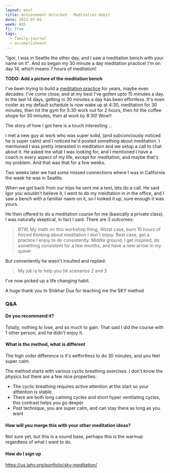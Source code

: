 ```yaml
---
layout: post
title: Achievement Unlocked - Meditation Habit
date: 2023-07-01
week: 685
fj: True
tags:
  - family-journal
  - accomplishemnt
---
```


"Igor, I was in Seattle the other day,  and I saw a meditaiton bench with your name on it". And so began my 30 minute a day meditation practice!  I'm on day 14, which means 7 hours of meditation!

**TODO: Add a picture of the meditation bench**

I've been trying to build a [meditation practice](/siy) for years, maybe even decades. I've come close, and at my best I've gotten upto 15 minutes a day.  In the last 14 days, getting in 30 minutes a day has been effortless. It's even cooler as my default schedule is now wake  up at 4:30, meditation for 30 minutes, then hit the gym for 5:30 work out for 2 hours, then hit the coffee shope for 30 minutes,  then at work by 8:30! Wow!!

The story of how I got here is a touch interesting ...

I met a new guy at work who was super solid, (and subconciously noticed he is super calm) and I noticed he'd posted something about meditation. I mentioned I was pretty interested in meditation and we setup a call to chat about it. He asked me what I was looking for, and I mentioned I have a coach in every aspect of my life, except for meditation, and maybe that's my problem. And that was that for a few weeks.

Two weeks later we had some missed connections where I was in California the week he was in Seattle.

When we got back from our trips he sent me a text, lets do a call. He said Igor you wouldn't believe it, I went to do my meidtation in in the office, and I saw a bench with a familiar naem on it, so I looked it up, sure enough it was yours.

He then offered to do a meditation course for me (basically a private class). I was naturally skeptical,  in fact I said. There are 3 outcomes:

> BTW, My math on this workshop thing, Worst case, burn 10 hours of forced thinking about meditation I don't enjoy.  Best case, get a practice I enjoy to do consistently. Middle ground, I get inspired, do something consistent for a few months,  and have a new arrow in my quiver

But conveniently he wasn't insulted and replied:

> My job is to help you hit scenarios 2 and 3

I've now picked up a life changing habit.




A huge thank you to Shikhar Dua for teaching me the SKY method

### Q&A

#### Do you recommend it?

Totally, nothing to lose, and so much to gain. That said I did the course with 1 other person, and he didn't enjoy it.

#### What is the method, what is different

The high order difference is it's eeffortless to do 30 minutes, and you feel super calm.

The method starts with various cyclic breathing exercises. I don't know the physics but there are a few nice properties:

* The cyclic breathing requires active attention at the start so your  atttention is stable.
* There are both long calming cycles and short hyper ventilating cycles, this contrast helps you go deeper
* Post technique,  you are super calm, and can stay there as long as you want


#### How will you merge this with your other meditation ideas?

Not sure yet, but this is a sound base, perhaps this is the warmup regardless of what I want to do.



#### How do I sign up

https://us.iahv.org/portfolio/sky-meditation/

